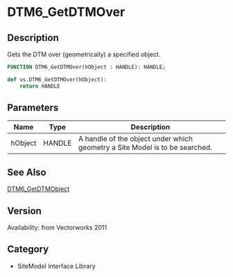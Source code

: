 # DTM6_GetDTMOver

## Description
Gets the DTM over (geometrically) a specified object.

```pascal
FUNCTION DTM6_GetDTMOver(hObject : HANDLE): HANDLE;
```

```python
def vs.DTM6_GetDTMOver(hObject):
    return HANDLE
```

## Parameters
|Name|Type|Description|
|---|---|---|
|hObject|HANDLE|A handle of the object under which geometry a Site Model is to be searched.|

## See Also
[DTM6_GetDTMObject](DTM6_GetDTMObject.md)

## Version
Availability: from Vectorworks 2011

## Category
* SiteModel Interface Library

